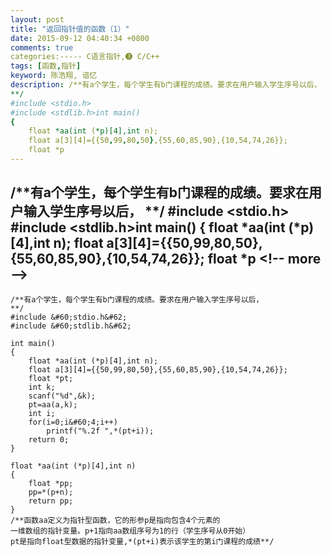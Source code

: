 ```yaml
---
layout: post
title: "返回指针值的函数（1）"
date: 2015-09-12 04:40:34 +0800
comments: true
categories:----- C语言指针,❸ C/C++
tags: [函数,指针]
keyword: 陈浩翔, 谙忆
description: /**有a个学生，每个学生有b门课程的成绩。要求在用户输入学生序号以后，
**/
#include <stdio.h>
#include <stdlib.h>int main()
{
    float *aa(int (*p)[4],int n);
    float a[3][4]={{50,99,80,50},{55,60,85,90},{10,54,74,26}};
    float *p 
---
```



/**有a个学生，每个学生有b门课程的成绩。要求在用户输入学生序号以后，
**/
#include &#60;stdio.h&#62;
#include &#60;stdlib.h&#62;int main()
{
    float *aa(int (*p)[4],int n);
    float a[3][4]={{50,99,80,50},{55,60,85,90},{10,54,74,26}};
    float *p
&#60;!-- more --&#62;
----------

```
/**有a个学生，每个学生有b门课程的成绩。要求在用户输入学生序号以后，
**/
#include &#60;stdio.h&#62;
#include &#60;stdlib.h&#62;

int main()
{
    float *aa(int (*p)[4],int n);
    float a[3][4]={{50,99,80,50},{55,60,85,90},{10,54,74,26}};
    float *pt;
    int k;
    scanf("%d",&k);
    pt=aa(a,k);
    int i;
    for(i=0;i&#60;4;i++)
        printf("%.2f ",*(pt+i));
    return 0;
}

float *aa(int (*p)[4],int n)
{
    float *pp;
    pp=*(p+n);
    return pp;
}
/**函数aa定义为指针型函数，它的形参p是指向包含4个元素的
一维数组的指针变量。p+1指向aa数组序号为1的行（学生序号从0开始）
pt是指向float型数据的指针变量,*(pt+i)表示该学生的第i门课程的成绩**/

```